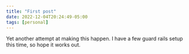 ```yaml
---
title: "First post"
date: 2022-12-04T20:24:49-05:00
tags: [personal]
---
```


Yet another attempt at making this happen. I have a few guard rails setup this time, so hope it works out.
